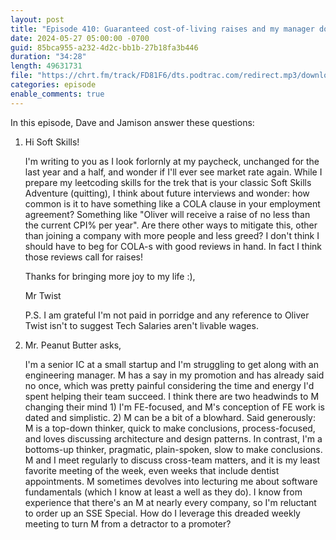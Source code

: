 ```yaml
---
layout: post
title: "Episode 410: Guaranteed cost-of-living raises and my manager doesn't like me"
date: 2024-05-27 05:00:00 -0700
guid: 85bca955-a232-4d2c-bb1b-27b18fa3b446
duration: "34:28"
length: 49631731
file: "https://chrt.fm/track/FD81F6/dts.podtrac.com/redirect.mp3/download.softskills.audio/sse-410.mp3"
categories: episode
enable_comments: true
---
```


In this episode, Dave and Jamison answer these questions:

1. Hi Soft Skills!
   
   I'm writing to you as I look forlornly at my paycheck, unchanged for the last year and a half, and wonder if I'll ever see market rate again. While I prepare my leetcoding skills for the trek that is your classic Soft Skills Adventure (quitting), I think about future interviews and wonder: how common is it to have something like a COLA clause in your employment agreement? Something like "Oliver will receive a raise of no less than the current CPI% per year". Are there other ways to mitigate this, other than joining a company with more people and less greed? I don't think I should have to beg for COLA-s with good reviews in hand. In fact I think those reviews call for raises!
   
   Thanks for bringing more joy to my life :),
   
   Mr Twist
   
   P.S. I am grateful I'm not paid in porridge and any reference to Oliver Twist isn't to suggest Tech Salaries aren't livable wages.

2. Mr. Peanut Butter asks,
   
   I'm a senior IC at a small startup and I'm struggling to get along with an engineering manager. M has a say in my promotion and has already said no once, which was pretty painful considering the time and energy I'd spent helping their team succeed. I think there are two headwinds to M changing their mind 1) I'm FE-focused, and M's conception of FE work is dated and simplistic. 2) M can be a bit of a blowhard. Said generously: M is a top-down thinker, quick to make conclusions, process-focused, and loves discussing architecture and design patterns. In contrast, I'm a bottoms-up thinker, pragmatic, plain-spoken, slow to make conclusions.
   M and I meet regularly to discuss cross-team matters, and it is my least favorite meeting of the week, even weeks that include dentist appointments. M sometimes devolves into lecturing me about software fundamentals (which I know at least a well as they do). I know from experience that there's an M at nearly every company, so I'm reluctant to order up an SSE Special. How do I leverage this dreaded weekly meeting to turn M from a detractor to a promoter?
